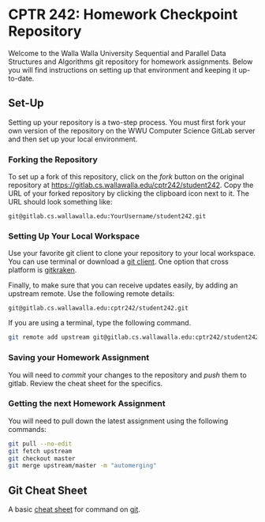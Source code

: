 # CPTR 242: Homework Checkpoint Repository

Welcome to the Walla Walla University Sequential and Parallel Data Structures and Algorithms git repository for homework assignments.
Below you will find instructions on setting up that environment and keeping it up-to-date.

## Set-Up

Setting up your repository is a two-step process.
You must first fork your own version of the repository on the WWU Computer Science GitLab server and then set up your local environment.

### Forking the Repository

To set up a fork of this repository, click on the *fork* button on the original repository at <https://gitlab.cs.wallawalla.edu/cptr242/student242>.
Copy the URL of your forked repository by clicking the clipboard icon next to it.
The URL should look something like:

```text
git@gitlab.cs.wallawalla.edu:YourUsername/student242.git
```

### Setting Up Your Local Workspace

Use your favorite git client to clone your repository to your local workspace.
You can use terminal or download a [git client](https://git-scm.com/downloads/guis).
One option that cross platform is [gitkraken](https://www.gitkraken.com/).

Finally, to make sure that you can receive updates easily, by adding an upstream remote.
Use the following remote details:

```text
git@gitlab.cs.wallawalla.edu:cptr242/student242.git
```

If you are using a terminal, type the following command.

```sh
git remote add upstream git@gitlab.cs.wallawalla.edu:cptr242/student242.git
```

### Saving your Homework Assignment

You will need to _commit_ your changes to the repository and _push_ them to gitlab.
Review the cheat sheet for the specifics.

### Getting the next Homework Assignment

You will need to pull down the latest assignment using the following commands:

```sh
git pull --no-edit
git fetch upstream
git checkout master
git merge upstream/master -m "automerging"
```

## Git Cheat Sheet

A basic [cheat sheet](https://www.git-tower.com/blog/git-cheat-sheet/) for command on [git](https://git-scm.com/).

